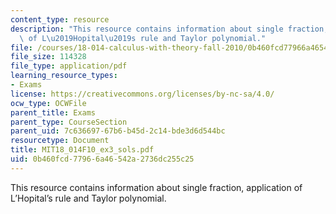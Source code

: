```yaml
---
content_type: resource
description: "This resource contains information about single fraction, application\
  \ of L\u2019Hopital\u2019s rule and Taylor polynomial."
file: /courses/18-014-calculus-with-theory-fall-2010/0b460fcd77966a46542a2736dc255c25_MIT18_014F10_ex3_sols.pdf
file_size: 114328
file_type: application/pdf
learning_resource_types:
- Exams
license: https://creativecommons.org/licenses/by-nc-sa/4.0/
ocw_type: OCWFile
parent_title: Exams
parent_type: CourseSection
parent_uid: 7c636697-67b6-b45d-2c14-bde3d6d544bc
resourcetype: Document
title: MIT18_014F10_ex3_sols.pdf
uid: 0b460fcd-7796-6a46-542a-2736dc255c25
---
```

This resource contains information about single fraction, application of L’Hopital’s rule and Taylor polynomial.